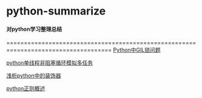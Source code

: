 # python-summarize
#### 对python学习整理总结
====================================================================================
<bz>
<bz>
[Python中GIL锁问题](https://github.com/samzhuoyiran/python-summarize/blob/master/python%E4%B8%ADGIL%E9%94%81%E9%97%AE%E9%A2%98)<bz>

[python单线程非阻塞循环模拟多任务](https://github.com/samzhuoyiran/python-summarize/blob/master/%E5%8D%95%E7%BA%BF%E7%A8%8B%E4%BD%BF%E7%94%A8while%E5%BE%AA%E7%8E%AF%E6%A8%A1%E6%8B%9F%E5%A4%9A%E4%BB%BB%E5%8A%A1.py) <bz>

[浅析python中的装饰器](https://github.com/samzhuoyiran/python-summarize/blob/master/%E6%B5%85%E8%B0%88python%E7%9A%84%E8%A3%85%E9%A5%B0%E5%99%A8.md) <bz>

[python正则概述](https://github.com/samzhuoyiran/python-summarize/blob/master/python%E6%AD%A3%E5%88%99%E6%A6%82%E8%A7%88.md)
